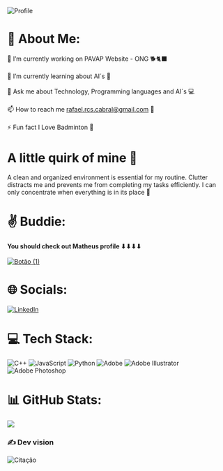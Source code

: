 ![Profile](https://github.com/user-attachments/assets/b211b98d-c5f7-4ae5-b4dd-fe800766f1df)

# 💫 About Me:
🔭 I’m currently working on PAVAP Website - ONG 🐕🐈‍⬛<br><br>🌱 I’m currently learning about AI´s 🧠<br><br>💬 Ask me about Technology, Programming languages and AI´s 💻 <br><br>📫 How to reach me rafael.rcs.cabral@gmail.com 📨<br><br>⚡ Fun fact I Love Badminton 🏸

# A little quirk of mine 🥱
A clean and organized environment is essential for my routine. Clutter distracts me and prevents me from completing my tasks efficiently. I can only concentrate when everything is in its place 🧹

# ✌️ Buddie:
#### You should check out Matheus profile ⬇⬇⬇⬇
<a href="https://github.com/matheusfrn">![Botão (1)](https://github.com/user-attachments/assets/fc998bc8-aaf9-42fa-8f71-7726331773b0)</a>


# 🌐 Socials:
[![LinkedIn](https://img.shields.io/badge/LinkedIn-%230077B5.svg?logo=linkedin&logoColor=white)](https://linkedin.com/in/https://www.linkedin.com/in/rafael-cabral-453231270/)

# 💻 Tech Stack:
![C++](https://img.shields.io/badge/c++-%2300599C.svg?style=for-the-badge&logo=c%2B%2B&logoColor=white) ![JavaScript](https://img.shields.io/badge/javascript-%23323330.svg?style=for-the-badge&logo=javascript&logoColor=%23F7DF1E) ![Python](https://img.shields.io/badge/python-3670A0?style=for-the-badge&logo=python&logoColor=ffdd54) ![Adobe](https://img.shields.io/badge/adobe-%23FF0000.svg?style=for-the-badge&logo=adobe&logoColor=white) ![Adobe Illustrator](https://img.shields.io/badge/adobe%20illustrator-%23FF9A00.svg?style=for-the-badge&logo=adobe%20illustrator&logoColor=white) ![Adobe Photoshop](https://img.shields.io/badge/adobe%20photoshop-%2331A8FF.svg?style=for-the-badge&logo=adobe%20photoshop&logoColor=white)
# 📊 GitHub Stats:
![](https://github-readme-streak-stats.herokuapp.com/?user=Cabral-rcs&theme=dark&hide_border=false)<br/>

### ✍️ Dev vision
![Citação](https://github.com/user-attachments/assets/20c57623-078f-417f-aa82-48cc265702f1)

<!-- Proudly created with GPRM ( https://gprm.itsvg.in ) -->
<!--
**Cabral-rcs/Cabral-rcs** is a ✨ _special_ ✨ repository because its `README.md` (this file) appears on your GitHub profile.

Here are some ideas to get you started:

- 🔭 I’m currently working on ...
- 🌱 I’m currently learning ...
- 👯 I’m looking to collaborate on ...
- 🤔 I’m looking for help with ...
- 💬 Ask me about ...
- 📫 How to reach me: ...
- 😄 Pronouns: ...
- ⚡ Fun fact: ...
-->
